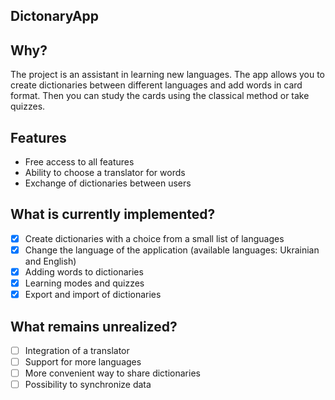 ## DictonaryApp

## Why?

The project is an assistant in learning new languages.
The app allows you to create dictionaries between different languages and add words in card format.
Then you can study the cards using the classical method or take quizzes.

## Features

- Free access to all features
- Ability to choose a translator for words
- Exchange of dictionaries between users

## What is currently implemented?

- [x] Create dictionaries with a choice from a small list of languages
- [x] Change the language of the application (available languages: Ukrainian and English)
- [x] Adding words to dictionaries
- [x] Learning modes and quizzes
- [x] Export and import of dictionaries

## What remains unrealized?

- [ ] Integration of a translator
- [ ] Support for more languages
- [ ] More convenient way to share dictionaries
- [ ] Possibility to synchronize data
